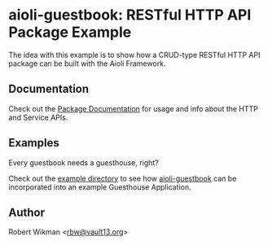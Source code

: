 aioli-guestbook: RESTful HTTP API Package Example
===

The idea with this example is to show how a CRUD-type RESTful HTTP API package can be built with the Aioli Framework.


Documentation
---

Check out the [Package Documentation](https://aioli-guestbook-example.readthedocs.io) for usage and info about the
HTTP and Service APIs.

Examples
---

Every guestbook needs a guesthouse, right?

Check out the [example directory](/example) to see how [aioli-guestbook](/aioli_guestbook) can be incorporated into an example Guesthouse Application.


Author
---
Robert Wikman \<rbw@vault13.org\>

